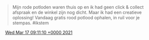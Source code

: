 > Mijn rode potloden waren thuis op en ik had geen click &amp; collect afspraak en de winkel zijn nog dicht\. Maar ik had een creatieve oplossing\! Vandaag gratis rood potlood ophalen, in ruil voor je stempas\. \#ikstem

<img src="../../media/tweet.ico" width="12" /> [Wed Mar 17 09:11:10 +0000 2021](https://twitter.com/DromerDenker/status/1372113268219740168)